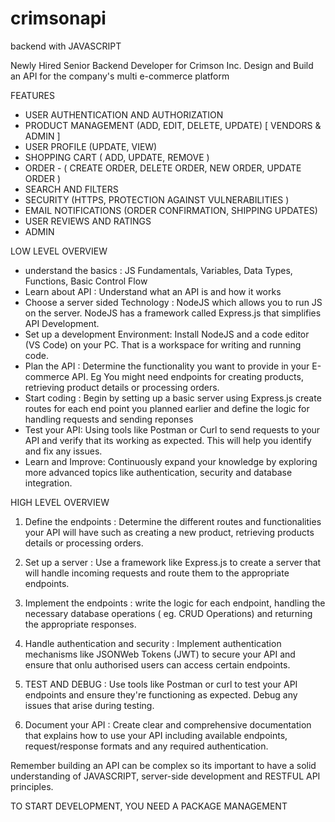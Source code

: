 # crimsonapi
backend with JAVASCRIPT

Newly Hired Senior Backend Developer for Crimson Inc. Design and Build an API for the company's multi e-commerce platform

FEATURES
- USER AUTHENTICATION AND AUTHORIZATION
- PRODUCT MANAGEMENT (ADD, EDIT, DELETE, UPDATE) [ VENDORS & ADMIN ]
- USER PROFILE (UPDATE, VIEW)
- SHOPPING CART ( ADD, UPDATE, REMOVE )
- ORDER - ( CREATE ORDER, DELETE ORDER, NEW ORDER, UPDATE ORDER )
- SEARCH AND FILTERS
- SECURITY (HTTPS, PROTECTION AGAINST VULNERABILITIES )
- EMAIL NOTIFICATIONS (ORDER CONFIRMATION, SHIPPING UPDATES)
- USER REVIEWS AND RATINGS
- ADMIN


LOW LEVEL OVERVIEW
- understand the basics : JS Fundamentals, Variables, Data Types, Functions, Basic Control Flow
- Learn about API : Understand what an API is and how it works
- Choose a server sided Technology : NodeJS which allows you to run JS on the server. NodeJS has a framework called Express.js that simplifies API Development.
- Set up a development Environment: Install NodeJS and a code editor (VS Code) on your PC. That is a workspace for writing and running code.
- Plan the API : Determine the functionality you want to provide in your E-commerce API. Eg You might need endpoints for creating products, retrieving product details or processing orders.
- Start coding : Begin by setting up a basic server using Express.js
create routes for each end point you planned earlier and define the logic for handling requests and sending reponses
- Test your API: Using tools like Postman or Curl to send requests to your API and verify that its working as expected. This will help you identify and fix any issues.
- Learn and Improve: Continuously expand your knowledge by exploring more advanced topics like authentication, security and database integration.


HIGH LEVEL OVERVIEW
1. Define the endpoints : Determine the different routes and functionalities your API will have such as creating a new product, retrieving products details or processing orders.

2. Set up a server : Use a framework like Express.js to create a server that will handle incoming requests and route them to the appropriate endpoints.

3. Implement the endpoints : write the logic for each endpoint, handling the necessary database operations ( eg. CRUD Operations) and returning the appropriate responses.

4. Handle authentication and security : Implement authentication mechanisms like JSONWeb Tokens (JWT) to secure your API and ensure that onlu authorised users can access certain endpoints.

5. TEST AND DEBUG : Use tools like Postman or curl to test your API endpoints and ensure they're functioning as expected. Debug any issues that arise during testing.

6. Document your API : Create clear and comprehensive documentation that explains how to use your API including available endpoints, request/response formats and any required authentication.

Remember building an API can be complex so its important to have a solid understanding of JAVASCRIPT, server-side development and RESTFUL API principles.

TO START DEVELOPMENT, YOU NEED A PACKAGE MANAGEMENT